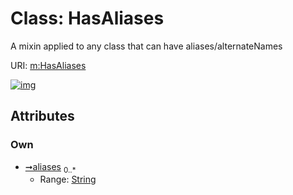 
# Class: HasAliases


A mixin applied to any class that can have aliases/alternateNames

URI: [m:HasAliases](https://codeforde.org/schema/metaHasAliases)


[![img](https://yuml.me/diagram/nofunky;dir:TB/class/[HasAliases&#124;aliases:string%20*])](https://yuml.me/diagram/nofunky;dir:TB/class/[HasAliases&#124;aliases:string%20*])

## Attributes


### Own

 * [➞aliases](hasAliases__aliases.md)  <sub>0..\*</sub>
     * Range: [String](types/String.md)

